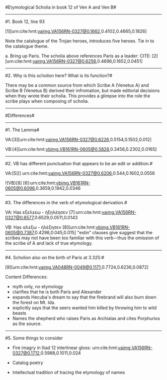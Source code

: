 #Etymological Scholia in book 12 of Ven A and Ven B#

_________

#1. Book 12, line 93

[1][urn:cite:hmt:vaimg.VA156RN-0327@0.1662,0.4102,0.4665,0.1826]

Note the catalogue of the Trojan heroes, introduces five heroes. Tie in to the catalogue theme.

a. Bring up Paris. The scholia above references Paris as a leader: CITE: [2][urn:cite:hmt:vaimg.VA156RN-0327@0.6256,0.4696,0.1652,0.0451]

_________

#2. Why is this scholion here? What is its function?#

There may be a common source from which Scribe A (Venetus A) and Scribe B (Venetus B) derived their infromation, but made editorial decisions when they wrote their scholia. This provides a glimpse into the role the scribe plays when composing of scholia. 

_________

#Differences#

_________

#1. The Lemma#

VA:[3][urn:cite:hmt:vaimg.VA156RN-0327@0.6226,0.5154,0.1502,0.012]

VB:[4][urn:cite:hmt:vbimg.VB161RN-0605@0.5826,0.3456,0.2302,0.0165]

_________

#2. VB has different punctuation that appears to be an edit or addition.#

VA:[5][] urn:cite:hmt:vaimg.VA156RN-0327@0.6206,0.544,0.1602,0.0556

!{VB}[6] 
[6]:urn:cite:hmt:vbimg.VB161RN-0605@0.6096,0.3659,0.1942,0.0346

_________

#3. The differences in the verb of etymological derivation.#

VA: Has εξελεεω - ἠξηλέησεν [7]:urn:cite:hmt:vaimg.VA156RN-0327@0.6577,0.6529,0.0511,0.0143

VB: Has αλεξω - ἠλέξησεν [8][urn:cite:hmt:vbimg.VB161RN-0605@0.7387,0.4298,0.045,0.015] 
"estin" clauses give suggest that the scribes may not have been too familiar with this verb--thus the omission of the scribe of A and lack of true etymology.

_________

#4. Scholion also on the birth of Paris at 3.325:#

[9][urn:cite:hmt:vaimg.VA048RN-0049@0.1171,0.7724,0.6236,0.0872]

Content Differences:

- myth only, no etymology
- clarifies that he is both Paris and Alexander
- expands Hecuba's dream to say that the firebrand will also burn down the forest on Mt. Ida.
- explicitly says that the seers wanted him killed by throwing him to wild beasts
- Names the shepherd who raises Paris as Archialas and cites Porphurios as the source.

_________

#5. Some things to consider

- Fire imagry in Iliad 12
interlinear gloss:  urn:cite:hmt:vaimg.VA156RN-0327@0.1712,0.5988,0.1011,0.024

- Catalog poetry
- Intellectual tradition of tracing the etymology of names


